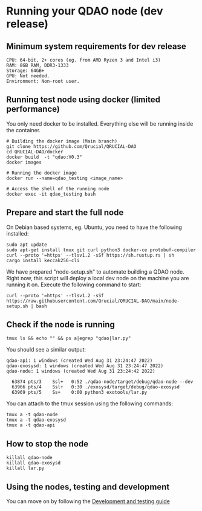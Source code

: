 # Running your QDAO node (dev release)

## Minimum system requirements for dev release

```OS: Linux
CPU: 64-bit, 2+ cores (eg. from AMD Ryzen 3 and Intel i3)
RAM: 8GB RAM, DDR3-1333
Storage: 64GB+ 
GPU: Not needed.
Environment: Non-root user.
```

## Running test node using docker (limited performance)

You only need docker to be installed. Everything else will be running inside the container.

```
# Building the docker image (Main branch)
git clone https://github.com/Qrucial/QRUCIAL-DAO
cd QRUCIAL-DAO/docker
docker build  -t "qdao:V0.3" 
docker images

# Running the docker image
docker run --name=qdao_testing <image_name>

# Access the shell of the running node
docker exec -it qdao_testing bash
```


## Prepare and start the full node

On Debian based systems, eg. Ubuntu, you need to have the following installed:

```
sudo apt update
sudo apt-get install tmux git curl python3 docker-ce protobuf-compiler
curl --proto '=https' --tlsv1.2 -sSf https://sh.rustup.rs | sh
cargo install keccak256-cli
```

We have prepared "node-setup.sh" to automate building a QDAO node. Right now, this script will deploy a local dev node on the machine you are running it on. Execute the following command to start:

```
curl --proto '=https' --tlsv1.2 -sSf https://raw.githubusercontent.com/Qrucial/QRUCIAL-DAO/main/node-setup.sh | bash
```

## Check if the node is running
```
tmux ls && echo "" && ps a|egrep "qdao|lar.py"
```
You should see a similar output:
```
qdao-api: 1 windows (created Wed Aug 31 23:24:47 2022)
qdao-exosysd: 1 windows (created Wed Aug 31 23:24:47 2022)
qdao-node: 1 windows (created Wed Aug 31 23:24:42 2022)

  63874 pts/3    Ssl+   0:52 ./qdao-node/target/debug/qdao-node --dev
  63966 pts/4    Ssl+   0:30 ./exosysd/target/debug/qdao-exosysd
  63969 pts/5    Ss+    0:00 python3 exotools/lar.py

```
You can attach to the tmux session using the following commands:
```
tmux a -t qdao-node
tmux a -t qdao-exosysd
tmux a -t qdao-api
```

## How to stop the node
```
killall qdao-node
killall qdao-exosysd
killall lar.py
```

## Using the nodes, testing and development

You can move on by following the [Development and testing guide](https://github.com/Qrucial/QRUCIAL-DAO/wiki/Development-and-testing-guide)